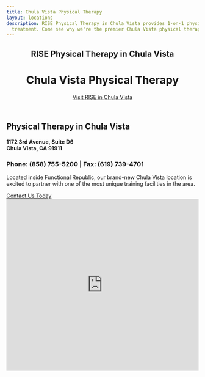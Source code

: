 ```yaml
---
title: Chula Vista Physical Therapy
layout: locations
description: RISE Physical Therapy in Chula Vista provides 1-on-1 physical therapy
  treatment. Come see why we're the premier Chula Vista physical therapy clinic.
---
```


<!-- Chula Vista Location Page -->
  <header id="chula-vista">
    <div class="container">
      <div class="intro-text">
        <div><h2 class="intro-lead-in">RISE Physical Therapy in Chula Vista</h2></div>
        <div><h1 class="intro-heading">Chula Vista Physical Therapy</h1></div>
        <a href="#location-content" class="page-scroll btn btn-xl">Visit RISE in Chula Vista</a>
      </div>
    </div>
  </header>
  <section id="location-content">
    <div class="container">
      <div class="row">
        <div class="col-lg-6">
          <h2 class="section-heading">Physical Therapy in Chula Vista</h2>
          <h4 class="subheading">1172 3rd Avenue, Suite D6<br> Chula Vista, CA 91911</h4>
          <h3 class="section-subheading text-muted locations">Phone: (858) 755-5200 | Fax: (619) 739-4701</h3>
          <p class="text-muted">Located inside Functional Republic, our brand-new Chula Vista location is excited to partner with one of the most unique training facilities in the area.</p>
          <a href="#contact" class="page-scroll btn btn-xl" id="location-contact-btn">Contact Us Today</a>
        </div>
        <div class="col-lg-6">
          <iframe src="https://www.google.com/maps/embed?pb=!1m18!1m12!1m3!1d3360.809897296704!2d-117.07097778483471!3d32.6112492810225!2m3!1f0!2f0!3f0!3m2!1i1024!2i768!4f13.1!3m3!1m2!1s0x80d94e7d5c900001%3A0x8283515b39d0f50!2s1172%203rd%20Ave%20Ste%20D6%2C%20Chula%20Vista%2C%20CA%2091911!5e0!3m2!1sen!2sus!4v1615567183144!5m2!1sen!2sus" width="100%" height="450" frameborder="0" style="border:0" allowfullscreen></iframe>
        </div>
      </div>
    </div>
  </section>
